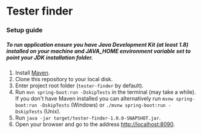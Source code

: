 # Tester finder

### Setup guide

##### To run application ensure you have Java Development Kit (at least 1.8) installed on your machine and JAVA_HOME environment variable set to point your JDK installation folder.

1. Install [Maven](https://maven.apache.org/install.html).
2. Clone this repository to your local disk.
3. Enter project root folder (`tester-finder` by default).
4. Run `mvn spring-boot:run -DskipTests` in the terminal (may take a while). If you don't have Maven installed you can alternatively run `mvnw spring-boot:run -DskipTests` (Windows) or `./mvnw spring-boot:run -DskipTests` (Unix). 
5. Run `java -jar target/tester-finder-1.0.0-SNAPSHOT.jar`.
6. Open your browser and go to the address [http://localhost:8090](http://localhost:8090). 
